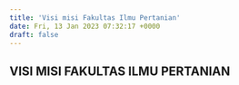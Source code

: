 ```yaml
---
title: 'Visi misi Fakultas Ilmu Pertanian'
date: Fri, 13 Jan 2023 07:32:17 +0000
draft: false
---
```


VISI MISI FAKULTAS ILMU PERTANIAN
---------------------------------